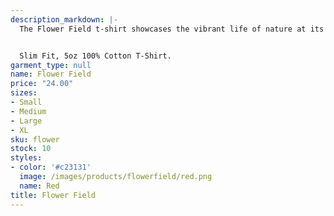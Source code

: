 ```yaml
---
description_markdown: |-
  The Flower Field t-shirt showcases the vibrant life of nature at its peak. This piece radiates energy, symbolizing our passion for safeguarding the rich tapestry of nature.


  Slim Fit, 5oz 100% Cotton T-Shirt.
garment_type: null
name: Flower Field
price: "24.00"
sizes:
- Small
- Medium
- Large
- XL
sku: flower
stock: 10
styles:
- color: '#c23131'
  image: /images/products/flowerfield/red.png
  name: Red
title: Flower Field
---
```

